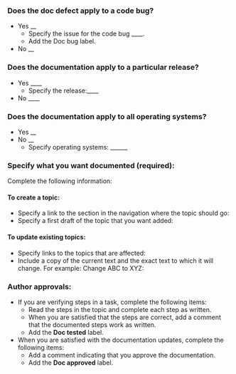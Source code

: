 ### Does the doc defect  apply to a code bug? 
- Yes __
  - Specify the issue for the code bug ____.
  - Add the Doc bug label.
- No __

### Does the documentation apply to a particular release?
- Yes ____
  - Specify the release:____
- No  ____

### Does the documentation apply to all operating systems? 
- Yes __  
- No  __ 
  - Specify operating systems: ______

### Specify what you want documented (required):
Complete the following information:

#### To create a topic:
- Specify a link to the section in the navigation where the topic should go:
- Specify a first draft of the topic that you want added:
#### To update existing topics:
- Specify links to the topics that are affected:
- Include a copy of the current text and the exact text to which it will change. For example: Change ABC to XYZ:

### Author approvals:
- If you are verifying steps in a task, complete the following items:
  - Read the steps in the topic and complete each step as written.
  - When you are satisfied that the steps are correct, add a comment that the documented steps work as written.
  - Add the **Doc tested** label.
- When you are satisfied with the documentation updates, complete the following items:
  - Add a comment indicating that you approve the documentation.
  - Add the **Doc approved** label.
